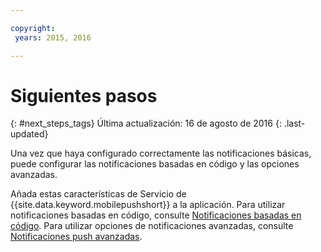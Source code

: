 ```yaml
---

copyright:
 years: 2015, 2016

---
```


# Siguientes pasos
{: #next_steps_tags}
Última actualización: 16 de agosto de 2016
{: .last-updated}

Una vez que haya configurado correctamente las notificaciones básicas, puede configurar las notificaciones basadas en código y las opciones avanzadas.

Añada estas características de Servicio de {{site.data.keyword.mobilepushshort}} a la aplicación.
Para utilizar notificaciones basadas en código, consulte [Notificaciones basadas en código](c_tag_basednotifications.html).
Para utilizar opciones de notificaciones avanzadas, consulte [Notificaciones push avanzadas](t_advance_notifications.html).
